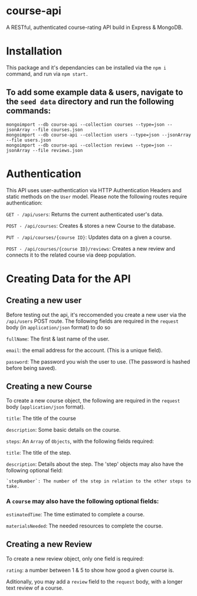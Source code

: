 # course-api

A RESTful, authenticated course-rating API build in Express &amp; MongoDB.

# Installation
This package and it's dependancies can be installed via the `npm i` command, and run via `npm start.`

## To add some example data & users, navigate to the `seed data` directory and run the following commands:

```
mongoimport --db course-api --collection courses --type=json --jsonArray --file courses.json
mongoimport --db course-api --collection users --type=json --jsonArray --file users.json
mongoimport --db course-api --collection reviews --type=json --jsonArray --file reviews.json
```

# Authentication

This API uses user-authentication via HTTP Authentication Headers and static methods on the `User` model. Please note the following routes require authentication:

`GET - /api/users`: Returns the current authenticated user's data.

`POST - /api/courses`: Creates &amp; stores a new Course to the database.

`PUT - /api/courses/{course ID}`: Updates data on a given a course.

`POST - /api/courses/{course ID}/reviews`: Creates a new review and connects it to the related course via deep population.

# Creating Data for the API

## Creating a new user

Before testing out the api, it's reccomended you create a new user via the `/api/users` POST route. The following fields are required in the `request` body (in `application/json` format) to do so

`fullName`: The first & last name of the user.

`email`: the email address for the account. (This is a unique field).

`password`: The password you wish the user to use. (The password is hashed before being saved).

## Creating a new Course

To create a new course object, the following are required in the `request` body (`application/json` format).

`title`: The title of the course

`description`: Some basic details on the course.

`steps`: An `Array` of `Objects`, with the following fields required:

  `title`: The title of the step.
  
  `description`: Details about the step.
   The 'step' objects may also have the following optional field:
    
    `stepNumber`: The number of the step in relation to the other steps to take.
    
### A `course` may also have the following optional fields:
`estimatedTime`: The time estimated to complete a course.

`materialsNeeded`: The needed resources to complete the course.

## Creating a new Review
To create a new review object, only one field is required:

`rating`: a number between 1 & 5 to show how good a given course is.

Aditionally, you may add a `review` field to the `request` body, with a longer text review of a course.
